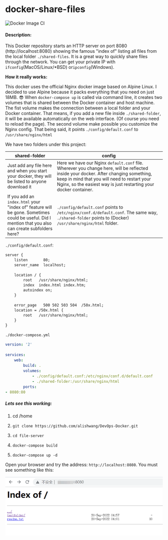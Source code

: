 # docker-share-files

![Docker Image CI](https://github.com/alishwang/DevOps-Docker/workflows/Docker%20Image%20CI/badge.svg)

#### Description:

This Docker repository starts an HTTP server on port 8080 (http://localhost:8080) showing the famous "index of" listing all files from the local folder `./shared-files`. It is a great way to quickly share files through the network. You can get your private IP with `ifconfig`(MacOS/Linux/*BSD) or`ipconfig`(Windows).

**How it really works:**

This docker uses the official Nginx docker image based on Alpine Linux. I decided to use Alpine because it packs everything that you need on just 18MB. :sunglasses:
When `docker-compose up` is called via command line, it creates two volumes that is shared between the Docker container and host machine. 
The fist volume makes the connection between a local folder and your Docker container. That means, if you add a new file inside `./shared-folder`, it will be available automatically on the web interface. (Of course you need to reload the page).
The second volume make possible you customize the Nginx config. That being said, it points `./config/default.conf` to `/usr/share/nginx/html` 

We have two folders under this project:

shared-folder | config
------------ | -------------
Just add any file here and when you start your docker, they will be listed to anyone download it | Here we have our Nginx `default.conf` file. Wherever you change here, will be reflected inside your docker. After changing something, keep in mind that you will need to restart your Nginx, so the easiest way is just restarting your docker container.
If you add an `index.html` your "index of" feature will be gone. Sometimes could be useful. Did I mention that you also can create subfolders here? | `./config/default.conf` points to `/etc/nginx/conf.d/default.conf`. The same way, `./shared-folder` points to (Docker) `/usr/share/nginx/html` folder.

`./config/default.conf`:

```nginx
server {
    listen       80;
    server_name  localhost;

    location / {
        root   /usr/share/nginx/html;
        index  index.html index.htm;
        autoindex on;
    }

    error_page   500 502 503 504  /50x.html;
    location = /50x.html {
        root   /usr/share/nginx/html;
    }
}
```

`./docker-compose.yml`

```yaml
version: '2'

services:
    web:
        build: .
        volumes:
            - ./config/default.conf:/etc/nginx/conf.d/default.conf
            - ./shared-folder:/usr/share/nginx/html
        ports:
- 8080:80
```

##### Lets see this working:

1) cd /home

2) `git clone https://github.com/alishwang/DevOps-Docker.git`

3) `cd file-server`

2) `docker-compose build`

3) `docker-compose up -d`

Open your browser and try the address: `http://localhost:8080`. You must see something like this:

![index of](config/img.png)

